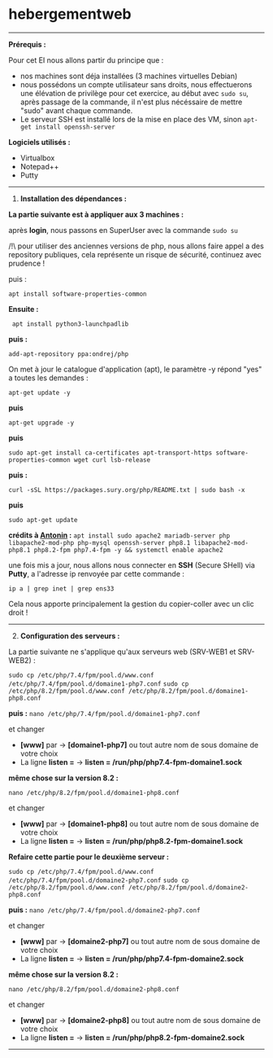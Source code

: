 # hebergementweb
---------------------------------------------------------------------------------------------------------------------------------------------------------
**Prérequis :**

Pour cet EI nous allons partir du principe que :
- nos machines sont déja installées (3 machines virtuelles Debian)
- nous possédons un compte utilisateur sans droits, nous effectuerons une élévation de privilège pour cet exercice, au début avec ```sudo su```, après passage de la commande, il n'est plus nécéssaire de mettre "sudo" avant chaque commande.
- Le serveur SSH est installé lors de la mise en place des VM, sinon ```apt-get install openssh-server```

**Logiciels utilisés :**

- Virtualbox
- Notepad++
- Putty
  
---------------------------------------------------------------------------------------------------------------------------------------------------------

1) **Installation des dépendances :**


**La partie suivante est à appliquer aux 3 machines :**

après **login**, nous passons en SuperUser avec la commande ```sudo su```



/!\ pour utiliser des anciennes versions de php, nous allons faire appel a des repository publiques, cela représente un risque de sécurité, continuez avec prudence !

puis :

```apt install software-properties-common```

**Ensuite :**

``` apt install python3-launchpadlib```

**puis :**

```add-apt-repository ppa:ondrej/php```



On met à jour le catalogue d'application (apt), le paramètre -y répond "yes" a toutes les demandes :

```apt-get update -y```

**puis**

```apt-get upgrade -y``` 

**puis**

```sudo apt-get install ca-certificates apt-transport-https software-properties-common wget curl lsb-release```

**puis :**

```curl -sSL https://packages.sury.org/php/README.txt | sudo bash -x```

**puis**

```sudo apt-get update```

**crédits à [Antonin](https://github.com/antoninpomies/HebergementWeb) :** ```apt install sudo apache2 mariadb-server php libapache2-mod-php php-mysql openssh-server php8.1 libapache2-mod-php8.1 php8.2-fpm php7.4-fpm -y && systemctl enable apache2```

une fois mis a jour, nous allons nous connecter en **SSH** (Secure SHell) via **Putty**, a l'adresse ip renvoyée par cette commande :

```ip a | grep inet | grep ens33```

Cela nous apporte principalement la gestion du copier-coller avec un clic droit !

---------------------------------------------------------------------------------------------------------------------------------------------------------

2) **Configuration des serveurs :**

La partie suivante ne s'applique qu'aux serveurs web (SRV-WEB1 et SRV-WEB2) :

```sudo cp /etc/php/7.4/fpm/pool.d/www.conf /etc/php/7.4/fpm/pool.d/domaine1-php7.conf```
```sudo cp /etc/php/8.2/fpm/pool.d/www.conf /etc/php/8.2/fpm/pool.d/domaine1-php8.conf```

**puis :**
 ```nano /etc/php/7.4/fpm/pool.d/domaine1-php7.conf```

 et changer
 
 - **[www]** par -> **[domaine1-php7]** ou tout autre nom de sous domaine de votre choix
 - La ligne **listen =** -> **listen = /run/php/php7.4-fpm-domaine1.sock**

 **même chose sur la version 8.2 :**

```nano /etc/php/8.2/fpm/pool.d/domaine1-php8.conf```

 et changer
 
 - **[www]** par -> **[domaine1-php8]** ou tout autre nom de sous domaine de votre choix
 - La ligne **listen =** -> **listen = /run/php/php8.2-fpm-domaine1.sock**




**Refaire cette partie pour le deuxième serveur :**




```sudo cp /etc/php/7.4/fpm/pool.d/www.conf /etc/php/7.4/fpm/pool.d/domaine2-php7.conf```
```sudo cp /etc/php/8.2/fpm/pool.d/www.conf /etc/php/8.2/fpm/pool.d/domaine2-php8.conf```

**puis :**
 ```nano /etc/php/7.4/fpm/pool.d/domaine2-php7.conf```

 et changer
 
 - **[www]** par -> **[domaine2-php7]** ou tout autre nom de sous domaine de votre choix
 - La ligne **listen =** -> **listen = /run/php/php7.4-fpm-domaine2.sock**
 
 **même chose sur la version 8.2 :**

```nano /etc/php/8.2/fpm/pool.d/domaine2-php8.conf```

 et changer
 
 - **[www]** par -> **[domaine2-php8]** ou tout autre nom de sous domaine de votre choix
 - La ligne **listen =** -> **listen = /run/php/php8.2-fpm-domaine2.sock**

---------------------------------------------------------------------------------------------------------------------------------------------------------
